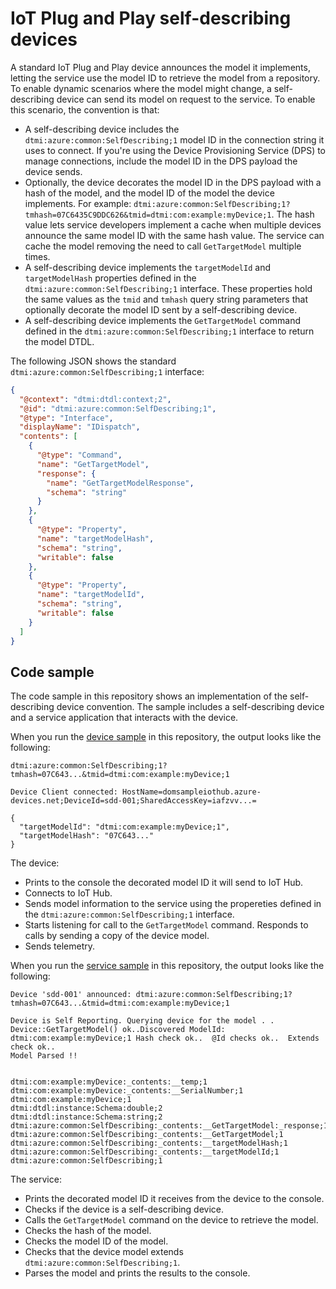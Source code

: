 # IoT Plug and Play self-describing devices

A standard IoT Plug and Play device announces the model it implements, letting the service use the model ID to retrieve the model from a repository. To enable dynamic scenarios where the model might change, a self-describing device can send its model on request to the service. To enable this scenario, the convention is that:

- A self-describing device includes the `dtmi:azure:common:SelfDescribing;1` model ID in the connection string it uses to connect. If you're using the Device Provisioning Service (DPS) to manage connections, include the model ID in the DPS payload the device sends.
- Optionally, the device decorates the model ID in the DPS payload with a hash of the model, and the model ID of the model the device implements. For example: `dtmi:azure:common:SelfDescribing;1?tmhash=07C6435C9DDC626&tmid=dtmi:com:example:myDevice;1`. The hash value lets service developers implement a cache when multiple devices announce the same model ID with the same hash value. The service can cache the model removing the need to call `GetTargetModel` multiple times.
- A self-describing device implements the `targetModelId` and `targetModelHash` properties defined in the `dtmi:azure:common:SelfDescribing;1` interface. These properties hold the same values as the `tmid` and `tmhash` query string parameters that optionally decorate the model ID sent by a self-describing device.
- A self-describing device implements the `GetTargetModel` command defined in the `dtmi:azure:common:SelfDescribing;1` interface to return the model DTDL.

The following JSON shows the standard `dtmi:azure:common:SelfDescribing;1` interface:

```json
{ 
  "@context": "dtmi:dtdl:context;2", 
  "@id": "dtmi:azure:common:SelfDescribing;1", 
  "@type": "Interface", 
  "displayName": "IDispatch", 
  "contents": [ 
    { 
      "@type": "Command", 
      "name": "GetTargetModel", 
      "response": { 
        "name": "GetTargetModelResponse", 
        "schema": "string" 
      } 
    }, 
    { 
      "@type": "Property", 
      "name": "targetModelHash", 
      "schema": "string", 
      "writable": false 
    }, 
    { 
      "@type": "Property", 
      "name": "targetModelId", 
      "schema": "string", 
      "writable": false 
    } 
  ] 
} 
```

## Code sample

The code sample in this repository shows an implementation of the self-describing device convention. The sample includes a self-describing device and a service application that interacts with the device.

When you run the [device sample](./device/Program.cs) in this repository, the output looks like the following:

```
dtmi:azure:common:SelfDescribing;1?tmhash=07C643...&tmid=dtmi:com:example:myDevice;1

Device Client connected: HostName=domsampleiothub.azure-devices.net;DeviceId=sdd-001;SharedAccessKey=iafzvv...=

{
  "targetModelId": "dtmi:com:example:myDevice;1",
  "targetModelHash": "07C643..."
}
```

The device:

- Prints to the console the decorated model ID it will send to IoT Hub.
- Connects to IoT Hub.
- Sends model information to the service using the propereties defined in the `dtmi:azure:common:SelfDescribing;1` interface.
- Starts listening for call to the `GetTargetModel` command. Responds to calls by sending a copy of the device model.
- Sends telemetry.

When you run the [service sample](./service/Program.cs) in this repository, the output looks like the following:

```
Device 'sdd-001' announced: dtmi:azure:common:SelfDescribing;1?tmhash=07C643...&tmid=dtmi:com:example:myDevice;1

Device is Self Reporting. Querying device for the model . .
Device::GetTargetModel() ok..Discovered ModelId: dtmi:com:example:myDevice;1 Hash check ok..  @Id checks ok..  Extends check ok..
Model Parsed !!


dtmi:com:example:myDevice:_contents:__temp;1
dtmi:com:example:myDevice:_contents:__SerialNumber;1
dtmi:com:example:myDevice;1
dtmi:dtdl:instance:Schema:double;2
dtmi:dtdl:instance:Schema:string;2
dtmi:azure:common:SelfDescribing:_contents:__GetTargetModel:_response;1
dtmi:azure:common:SelfDescribing:_contents:__GetTargetModel;1
dtmi:azure:common:SelfDescribing:_contents:__targetModelHash;1
dtmi:azure:common:SelfDescribing:_contents:__targetModelId;1
dtmi:azure:common:SelfDescribing;1
```

The service:

- Prints the decorated model ID it receives from the device to the console.
- Checks if the device is a self-describing device.
- Calls the `GetTargetModel` command on the device to retrieve the model.
- Checks the hash of the model.
- Checks the model ID of the model.
- Checks that the device model extends `dtmi:azure:common:SelfDescribing;1`.
- Parses the model and prints the results to the console.